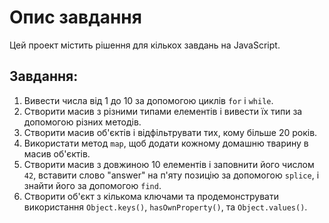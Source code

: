 # Опис завдання

Цей проект містить рішення для кількох завдань на JavaScript.

## Завдання:

1. Вивести числа від 1 до 10 за допомогою циклів `for` і `while`.
2. Створити масив з різними типами елементів і вивести їх типи за допомогою різних методів.
3. Створити масив об'єктів і відфільтрувати тих, кому більше 20 років.
4. Використати метод `map`, щоб додати кожному домашню тварину в масив об'єктів.
5. Створити масив з довжиною 10 елементів і заповнити його числом `42`, вставити слово "answer" на п'яту позицію за допомогою `splice`, і знайти його за допомогою `find`.
6. Створити об'єкт з кількома ключами та продемонструвати використання `Object.keys()`, `hasOwnProperty()`, та `Object.values()`.